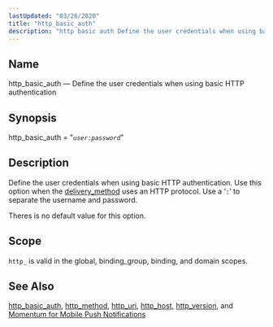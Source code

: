 ```yaml
---
lastUpdated: "03/26/2020"
title: "http_basic_auth"
description: "http basic auth Define the user credentials when using basic HTTP authentication http basic auth user password Define the user credentials when using basic HTTP authentication Use this option when the delivery method uses an HTTP protocol Use a to separate the username and password Theres is no default value..."
---
```


<a name="conf.ref.http_basic_auth"></a> 
## Name

http_basic_auth — Define the user credentials when using basic HTTP authentication

## Synopsis

http_basic_auth = "*`user:password`*"

<a name="idp24792256"></a> 
## Description

Define the user credentials when using basic HTTP authentication. Use this option when the [delivery_method](/momentum/4/config/ref-delivery-method) uses an HTTP protocol. Use a ‘`:`’ to separate the username and password.

Theres is no default value for this option.

<a name="idp24795248"></a> 
## Scope

`http_` is valid in the global, binding_group, binding, and domain scopes.

<a name="idp24797104"></a> 
## See Also

[http_basic_auth](/momentum/4/config/ref-http-basic-auth), [http_method](/momentum/4/config/ref-http-method), [http_uri](/momentum/4/config/ref-http-uri), [http_host](/momentum/4/config/ref-http-host), [http_version](/momentum/4/config/ref-http-version), and [Momentum for Mobile Push Notifications](/momentum/3/3-push)